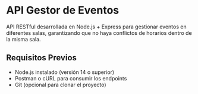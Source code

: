 # API Gestor de Eventos

API RESTful desarrollada en Node.js + Express para gestionar eventos en diferentes salas, garantizando que no haya conflictos de horarios dentro de la misma sala.

## Requisitos Previos

- Node.js instalado (versión 14 o superior)
- Postman o cURL para consumir los endpoints
- Git (opcional para clonar el proyecto)
